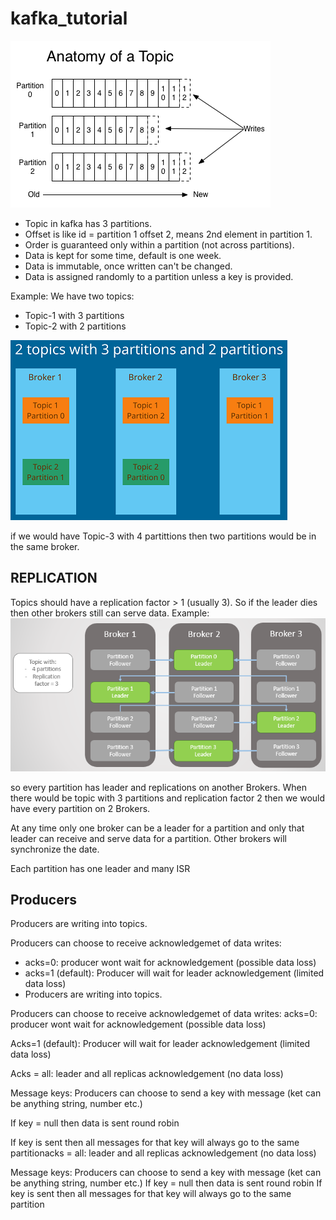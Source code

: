 # kafka_tutorial

![alt text](https://github.com/michuW93/kafka_tutorial/blob/master/topic_anatomy.png?raw=true)

- Topic in kafka has 3 partitions.
- Offset is like id = partition 1 offset 2, means 2nd element in partition 1.
- Order is guaranteed only within a partition (not across partitions).
- Data is kept for some time, default is one week.
- Data is immutable, once written can't be changed.
- Data is assigned randomly to a partition unless a key is provided.

Example:
We have two topics:
- Topic-1 with 3 partitions
- Topic-2 with 2 partitions

![alt text](https://github.com/michuW93/kafka_tutorial/blob/master/topics_to_broker.png?raw=true)

if we would have Topic-3 with 4 partittions then two partitions would be in the same broker.


## REPLICATION
Topics should have a replication factor > 1 (usually 3). So if the leader dies then other brokers still can serve data.
Example:
![alt text](https://github.com/michuW93/kafka_tutorial/blob/master/KafkaReplication.PNG?raw=true)

so every partition has leader and replications on another Brokers.
When there would be topic with 3 partitions and replication factor 2 then we would have every partition on 2 Brokers.

At any time only one broker can be a leader for a partition and only that leader can receive and serve data for a partition. Other brokers will synchronize the date.

Each partition has one leader and many ISR

## Producers

Producers are writing into topics.

Producers can choose to receive acknowledgemet of data writes:
- acks=0: producer wont wait for acknowledgement (possible data loss)
- acks=1 (default): Producer will wait for leader acknowledgement (limited data loss)
- Producers are writing into topics.

Producers can choose to receive acknowledgemet of data writes:
acks=0: producer wont wait for acknowledgement (possible data loss)

Acks=1 (default): Producer will wait for leader acknowledgement (limited data loss)

Acks = all: leader and all replicas acknowledgement (no data loss)

 

Message keys:
Producers can choose to send a key with message (ket can be anything string, number etc.)

If key = null then data is sent round robin

If key is sent then all messages for that key will always go to the same partitionacks = all: leader and all replicas acknowledgement (no data loss)

 
Message keys:
Producers can choose to send a key with message (ket can be anything string, number etc.)
If key = null then data is sent round robin
If key is sent then all messages for that key will always go to the same partition
